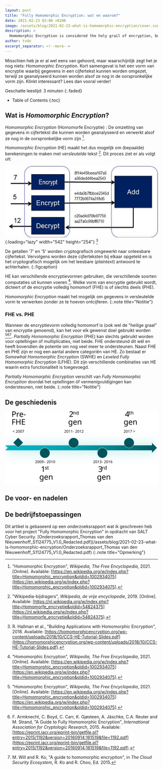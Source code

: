 ```yaml
---
layout: post
title: "Fully Homomorphic Encryption: wat en waarom?"
date: 2021-02-23 02:00 +0200
image: /assets/blog/2021-02-23-what-is-homomorphic-encryption/cover.svg
description: >
  Homomorphic Encryption is considered the holy grail of encryption, but what is it and how can it be used?
author: tvdn
excerpt_separator: <!--more-->
---
```


Misschien heb je er al wel eens van gehoord, maar waarschijnlijk zegt het je nog niets: *Homomorphic Encryption*. Kort samengevat is het een vorm van encryptie waarbij gegevens in een cijfertekst kunnen worden omgezet, terwijl ze geanalyseerd kunnen worden alsof ze nog in de oorspronkelijke vorm zijn. Klinkt interessant? Lees dan vooral verder!

Geschatte leestijd: 3 minuten
{:.faded}

<!--more-->

- Table of Contents
{:toc}

## Wat is *Homomorphic Encryption*?

*Homomorphic Encryption* (Homomorfe Encryptie)
: De omzetting van gegevens in cijfertekst die kunnen worden geanalyseerd en verwerkt alsof ze nog in de oorspronkelijke vorm zijn [^wiki2021].

*Homomorphic Encryption* (HE) maakt het dus mogelijk om (bepaalde) berekeningen te maken met *versleutelde* tekst [^wiki2019]. Dit proces ziet er als volgt uit:

![Homomorphic Encryption processing diagram][heprocdiag]{:loading="lazy" width="542" height="254"} [^hall2018]

De getallen '7' en '5' worden cryptografisch omgewerkt naar onleesbare cijfertekst. Vervolgens worden deze cijferteksten bij elkaar opgeteld en is het cryptografisch mogelijk om het leesbare (*plaintext*) antwoord te achterhalen.
{:.figcaption}

HE kan verschillende encryptievormen gebruiken, die verschillende soorten computaties uit kunnen voeren [^wiki2021]. Welke vorm van encryptie gebruikt wordt, dicteert of de encryptie volledig homomorf (FHE) is of slechts deels (PHE).

*Homomorphic Encryption* maakt het mogelijk om gegevens in versleutelde vorm te verwerken zonder ze te hoeven ontcijferen.
{:.note title="Notitie"}

### FHE vs. PHE

Wanneer de encryptievorm volledig homomorf is (ook wel de "heilige graal" van encryptie genoemd), kan het voor elk gewenst doel gebruikt worden [^wiki2021][^armk2015][^will2015]. *Partially Homomorphic Encryption* (PHE) kan slechts gebruikt worden voor optellingen óf multiplicaties, niet beide. FHE ondersteund dit wél en heeft bovendien de potentie om nog veel meer te ondersteunen. Naast FHE en PHE zijn er nog een aantal andere categoriën van HE. Zo bestaat er *Somewhat Homomorphic Encryption* (SWHE) en *Leveled Fully Homomorphic Encryption* (LFHE). Dit zijn verschillende combinaties van HE waarin extra functionaliteit is toegevoegd.

*Partially Homomorphic Encryption* verschilt van *Fully Homomorphic Encryption* doordat het optellingen óf vermenigvuldigingen kan ondersteunen, niet beide.
{:.note title="Notitie"}

## De geschiedenis

![De verschillende FHE-generaties op een tijdlijn](/assets/blog/2021-02-23-what-is-homomorphic-encryption/fhehist.svg)

## De voor- en nadelen



## De bedrijfstoepassingen




Dit artikel is gebaseerd op een onderzoeksrapport wat ik geschreven heb voor het project "Fully Homomorphic Encryption" in opdracht van SALT Cyber Security. [Onderzoeksrapport_Thomas van den Nieuwenhoff_S1124775_V1.0_Redacted.pdf](/assets/blog/2021-02-23-what-is-homomorphic-encryption/Onderzoeksrapport_Thomas van den Nieuwenhoff_S1124775_V1.0_Redacted.pdf)
{:.note title="Opmerking"}

<!-- Sources -->
[^wiki2021]: "Homomorphic Encryption", *Wikipedia, The Free Encyclopedia*, 2021. [Online]. Available: [https://en.wikipedia.org/w/index.php?title=Homomorphic_encryption&oldid=1002934075](https://en.wikipedia.org/w/index.php?title=Homomorphic_encryption&oldid=1002934075).
[^wiki2019]: "Wikipedia-bijdragers", *Wikipedia, de vrije encyclopedie*, 2019. [Online]. Available: [https://nl.wikipedia.org/w/index.php?title=Homomorfe_encryptie&oldid=54824375](https://nl.wikipedia.org/w/index.php?title=Homomorfe_encryptie&oldid=54824375).
[^hall2018]: R. Hallman et al., "Building Applications with Homomorphic Encryption", 2018. Available: [https://homomorphicencryption.org/wp-content/uploads/2018/10/CCS-HE-Tutorial-Slides.pdf](https://homomorphicencryption.org/wp-content/uploads/2018/10/CCS-HE-Tutorial-Slides.pdf).
[^armk2015]: F. Armknecht, C. Boyd, C. Carr, K. Gjøsteen, A. Jäschke, C.A. Reuter and M. Strand, "A Guide to Fully Homomorphic Encryption", *International Association for Cryptologic Research*, 2015. Available: [https://eprint.iacr.org/eprint-bin/getfile.pl?entry=2015/1192&version=20160914:161519&file=1192.pdf](https://eprint.iacr.org/eprint-bin/getfile.pl?entry=2015/1192&version=20160914:161519&file=1192.pdf).
[^will2015]: M. Will and R. Ko, "A guide to homomorphic encryption", in *The Cloud Security Ecosystem*, R. Ko and R. Choo, Ed. 2015.

<!-- Pictures -->
[heprocdiag]: /assets/blog/2021-02-23-what-is-homomorphic-encryption/heprocdiag.jpg
[hevenn]: /assets/blog/2021-02-23-what-is-homomorphic-encryption/hevenn.png
